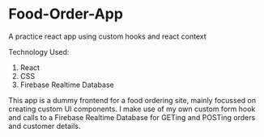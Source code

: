 # Food-Order-App
A practice react app using custom hooks and react context

Technology Used:
1. React
2. CSS
3. Firebase Realtime Database

This app is a dummy frontend for a food ordering site, mainly focussed on creating custom UI components. I make use of my own custom form hook and calls
to a Firebase Realtime Database for GETing and POSTing orders and customer details.
